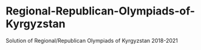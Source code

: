 # Regional-Republican-Olympiads-of-Kyrgyzstan
Solution of Regional/Republican Olympiads of Kyrgyzstan 2018-2021
